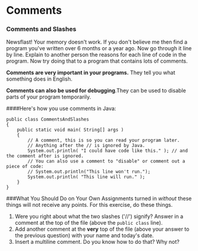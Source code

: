 # Comments

<h3>Comments and Slashes</h3>

Newsflast! Your memory doesn't work. If you don't believe me then find a program you've written over 6 months or a year ago. Now go through it line by line. Explain to another person the reasons for each line of code in the program. Now try doing that to a program that contains lots of comments.

**Comments are very important in your programs.** They tell you what something does in English.

**Comments can also be used for debugging**.They can be used to disable parts of your program temporarily. 

####Here's how you use comments in Java:
```
public class CommentsAndSlashes
{
    public static void main( String[] args )
    {
        // A comment, this is so you can read your program later.
        // Anything after the // is ignored by Java.
        System.out.println( "I could have code like this." ); // and the comment after is ignored.
        // You can also use a comment to "disable" or comment out a piece of code:
        // System.out.println("This line won't run.");
        System.out.println( "This line will run." );
    }
}
```
###What You Should Do on Your Own
Assignments turned in <em>without</em> these things will not receive any points. For this exercise, do these things.

1. Were you right about what the two slashes ('//') signify? Answer in a comment at the top of the file (above the ```public class```  line).
2. Add another comment at the **very** top of the file (above your answer to the previous question) with your name and today's date.
3. Insert a multiline comment. Do you know how to do that? Why not?